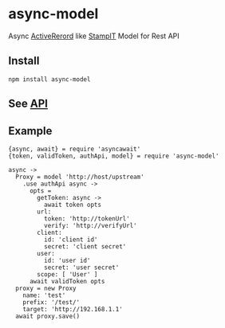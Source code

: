 # async-model
Async [ActiveRerord](https://bfanger.nl/angular-activerecord/api/#!/api/ActiveRecord) like [StampIT](https://github.com/stampit-org/stampit) Model for Rest API

## Install
```
npm install async-model
```

## See [API](https://rawcdn.githack.com/twhtanghk/async-model/master/docs/index.html)

## Example
```
{async, await} = require 'asyncawait'
{token, validToken, authApi, model} = require 'async-model'

async ->
  Proxy = model 'http://host/upstream'
    .use authApi async ->
      opts =
        getToken: async ->
          await token opts
        url:
          token: 'http://tokenUrl'
          verify: 'http://verifyUrl'
        client:
          id: 'client id'
          secret: 'client secret'
        user:
          id: 'user id'
          secret: 'user secret'
        scope: [ 'User' ]
      await validToken opts
  proxy = new Proxy
    name: 'test'
    prefix: '/test/'
    target: 'http://192.168.1.1'
  await proxy.save()
```
